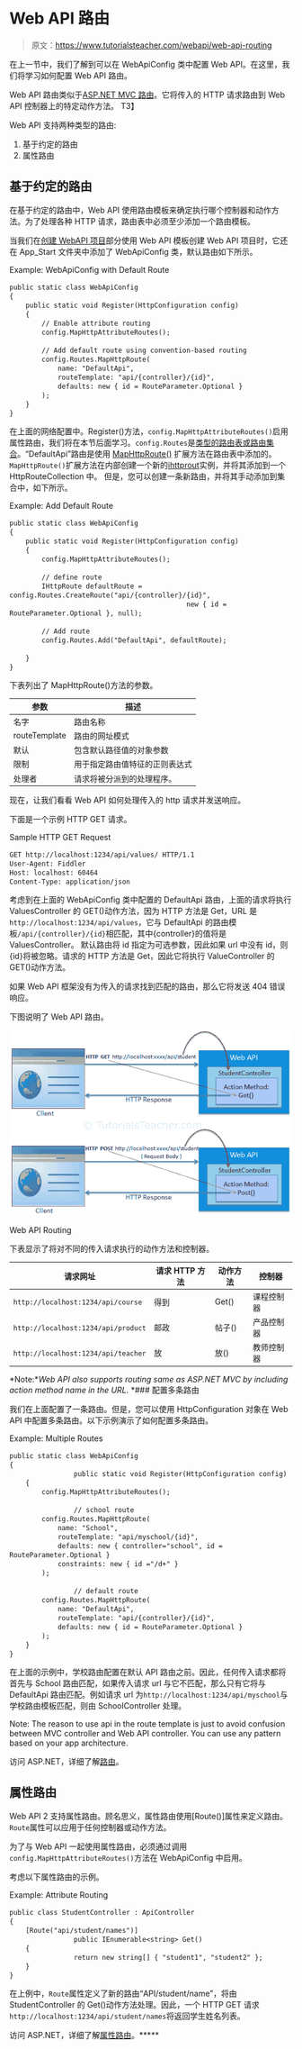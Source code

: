 # Web API 路由

> 原文：<https://www.tutorialsteacher.com/webapi/web-api-routing>

在上一节中，我们了解到可以在 WebApiConfig 类中配置 Web API。在这里，我们将学习如何配置 Web API 路由。

Web API 路由类似于[ASP.NET MVC 路由](/mvc/routing-in-mvc)。它将传入的 HTTP 请求路由到 Web API 控制器上的特定动作方法。 T3】

Web API 支持两种类型的路由:

1.  基于约定的路由
2.  属性路由

## 基于约定的路由

在基于约定的路由中，Web API 使用路由模板来确定执行哪个控制器和动作方法。为了处理各种 HTTP 请求，路由表中必须至少添加一个路由模板。

当我们在[创建 WebAPI 项目](/webapi/create-web-api-project)部分使用 Web API 模板创建 Web API 项目时，它还在 App_Start 文件夹中添加了 WebApiConfig 类，默认路由如下所示。

Example: WebApiConfig with Default Route 

```
public static class WebApiConfig
{
    public static void Register(HttpConfiguration config)
    {
        // Enable attribute routing
        config.MapHttpAttributeRoutes();

        // Add default route using convention-based routing
        config.Routes.MapHttpRoute(
            name: "DefaultApi",
            routeTemplate: "api/{controller}/{id}",
            defaults: new { id = RouteParameter.Optional }
        );
    }
} 
```

在上面的网络配置中。Register()方法，`config.MapHttpAttributeRoutes()`启用属性路由，我们将在本节后面学习。`config.Routes`是[类型的路由表或路由集合](https://msdn.microsoft.com/en-us/library/system.web.http.httproutecollection(v=vs.118).aspx)。“DefaultApi”路由是使用 [MapHttpRoute()](https://msdn.microsoft.com/en-us/library/hh835153(v=vs.118).aspx) 扩展方法在路由表中添加的。 `MapHttpRoute()`扩展方法在内部创建一个新的[ihttprout](https://msdn.microsoft.com/en-us/library/system.web.http.routing.ihttproute(v=vs.118).aspx)实例，并将其添加到一个 HttpRouteCollection 中。 但是，您可以创建一条新路由，并将其手动添加到集合中，如下所示。

Example: Add Default Route 

```
public static class WebApiConfig
{
    public static void Register(HttpConfiguration config)
    {
        config.MapHttpAttributeRoutes();

        // define route
        IHttpRoute defaultRoute = config.Routes.CreateRoute("api/{controller}/{id}", 
                                            new { id = RouteParameter.Optional }, null);

        // Add route
        config.Routes.Add("DefaultApi", defaultRoute);

    }
} 
```

下表列出了 MapHttpRoute()方法的参数。

| 参数 | 描述 |
| --- | --- |
| 名字 | 路由名称 |
| routeTemplate | 路由的网址模式 |
| 默认 | 包含默认路径值的对象参数 |
| 限制 | 用于指定路由值特征的正则表达式 |
| 处理者 | 请求将被分派到的处理程序。 |

现在，让我们看看 Web API 如何处理传入的 http 请求并发送响应。

下面是一个示例 HTTP GET 请求。

Sample HTTP GET Request

```
GET http://localhost:1234/api/values/ HTTP/1.1
User-Agent: Fiddler
Host: localhost: 60464
Content-Type: application/json

```

考虑到在上面的 WebApiConfig 类中配置的 DefaultApi 路由，上面的请求将执行 ValuesController 的 GET()动作方法，因为 HTTP 方法是 Get，URL 是`http://localhost:1234/api/values`，它与 DefaultApi 的路由模板`/api/{controller}/{id}`相匹配，其中{controller}的值将是 ValuesController。 默认路由将 id 指定为可选参数，因此如果 url 中没有 id，则{id}将被忽略。请求的 HTTP 方法是 Get，因此它将执行 ValueController 的 GET()动作方法。

如果 Web API 框架没有为传入的请求找到匹配的路由，那么它将发送 404 错误响应。

下图说明了 Web API 路由。

[![Web API Routing](img/e3f15a39f84c2bf99ff938613380265d.png)](../../Content/images/webapi/webapi-routing.png)

Web API Routing



下表显示了将对不同的传入请求执行的动作方法和控制器。

| 请求网址 | 请求 HTTP 方法 | 动作方法 | 控制器 |
| --- | --- | --- | --- |
| `http://localhost:1234/api/course` | 得到 | Get() | 课程控制器 |
| `http://localhost:1234/api/product` | 邮政 | 帖子() | 产品控制器 |
| `http://localhost:1234/api/teacher` | 放 | 放() | 教师控制器 |

*Note:**Web API also supports routing same as ASP.NET MVC by including action method name in the URL.* *### 配置多条路由

我们在上面配置了一条路由。但是，您可以使用 HttpConfiguration 对象在 Web API 中配置多条路由。以下示例演示了如何配置多条路由。

Example: Multiple Routes 

```
public static class WebApiConfig
{
                public static void Register(HttpConfiguration config)
    {
        config.MapHttpAttributeRoutes();

                // school route
        config.Routes.MapHttpRoute(
            name: "School",
            routeTemplate: "api/myschool/{id}",
            defaults: new { controller="school", id = RouteParameter.Optional }
            constraints: new { id ="/d+" }
        );

                // default route
        config.Routes.MapHttpRoute(
            name: "DefaultApi",
            routeTemplate: "api/{controller}/{id}",
            defaults: new { id = RouteParameter.Optional }
        );
    }
} 
```

在上面的示例中，学校路由配置在默认 API 路由之前。因此，任何传入请求都将首先与 School 路由匹配，如果传入请求 url 与它不匹配，那么只有它将与 DefaultApi 路由匹配。例如请求 url 为`http://localhost:1234/api/myschool`与学校路由模板匹配，则由 SchoolController 处理。

Note: The reason to use api in the route template is just to avoid confusion between MVC controller and Web API controller. You can use any pattern based on your app architecture.

访问 ASP.NET，详细了解[路由](https://www.asp.net/web-api/overview/web-api-routing-and-actions/routing-in-aspnet-web-api)。

## 属性路由

Web API 2 支持属性路由。顾名思义，属性路由使用[Route()]属性来定义路由。`Route`属性可以应用于任何控制器或动作方法。

为了与 Web API 一起使用属性路由，必须通过调用`config.MapHttpAttributeRoutes()`方法在 WebApiConfig 中启用。

考虑以下属性路由的示例。

Example: Attribute Routing 

```
public class StudentController : ApiController
{
    [Route("api/student/names")]
                public IEnumerable<string> Get()
    {
                return new string[] { "student1", "student2" };
    }
} 
```

在上例中，`Route`属性定义了新的路由“API/student/name”，将由 StudentController 的 Get()动作方法处理。因此，一个 HTTP GET 请求`http://localhost:1234/api/student/names`将返回学生姓名列表。

访问 ASP.NET，详细了解[属性路由](https://www.asp.net/web-api/overview/web-api-routing-and-actions/attribute-routing-in-web-api-2)。*****